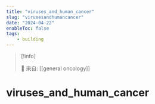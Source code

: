 ```yaml
---
title: "viruses_and_human_cancer"
slug: "virusesandhumancancer"
date: "2024-04-22"
enableToc: false
tags:
    - building
---
```


> [!info]
>
> 🌱 來自: [[general oncology]]

# viruses_and_human_cancer



